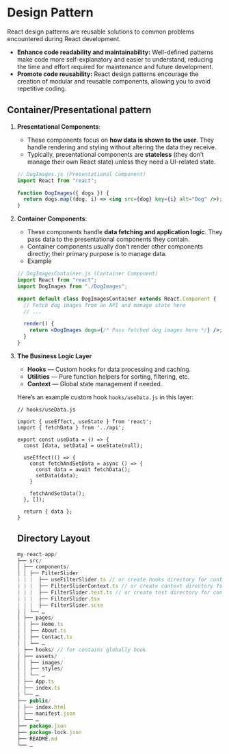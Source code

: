 # Design Pattern

React design patterns are reusable solutions to common problems encountered during React development. 

- **Enhance code readability and maintainability:** Well-defined patterns make code more self-explanatory and easier to understand, reducing the time and effort required for maintenance and future development.
- **Promote code reusability:** React design patterns encourage the creation of modular and reusable components, allowing you to avoid repetitive coding.

## **Container/Presentational pattern**

1. **Presentational Components**:
    - These components focus on **how data is shown to the user**. They handle rendering and styling without altering the data they receive.
    - Typically, presentational components are **stateless** (they don’t manage their own React state) unless they need a UI-related state.
    
    ```jsx
    // DogImages.js (Presentational Component)
    import React from "react";
    
    function DogImages({ dogs }) {
      return dogs.map((dog, i) => <img src={dog} key={i} alt="Dog" />);
    }
    ```
    
2. **Container Components**:
    - These components handle **data fetching and application logic**. They pass data to the presentational components they contain.
    - Container components usually don’t render other components directly; their primary purpose is to manage data.
    - Example
    
    ```jsx
    // DogImagesContainer.js (Container Component)
    import React from "react";
    import DogImages from "./DogImages";
    
    export default class DogImagesContainer extends React.Component {
      // Fetch dog images from an API and manage state here
      // ...
    
      render() {
        return <DogImages dogs={/* Pass fetched dog images here */} />;
      }
    }
    ```
    
3. **The Business Logic Layer**
    - **Hooks** — Custom hooks for data processing and caching.
    - **Utilities** — Pure function helpers for sorting, filtering, etc.
    - **Context** — Global state management if needed.
    
    Here’s an example custom hook `hooks/useData.js` in this layer:
    
    ```
    // hooks/useData.js
    
    import { useEffect, useState } from 'react';
    import { fetchData } from '../api';
    
    export const useData = () => {
      const [data, setData] = useState(null);
    
      useEffect(() => {
        const fetchAndSetData = async () => {
          const data = await fetchData();
          setData(data);
        }
    
        fetchAndSetData();
      }, []);
    
      return { data };
    }
    ```
    
    ## Directory Layout
    
    ```jsx
    my-react-app/
    ├── src/
    │ ├── components/
    │ │ ├── FilterSlider 
    | | |  ├── useFilterSlider.ts // or create hooks directory for container the hooks.
    | | |  ├── FilterSliderContext.ts // or create context directory for container the context.
    | | |  ├── FilterSlider.test.ts // or create test directory for container the test files.
    | | |  ├── FilterSlider.tsx
    | | |  ├── FilterSlider.scss
    │ │ └── …
    │ ├── pages/  
    │ │ ├── Home.ts
    │ │ ├── About.ts
    │ │ ├── Contact.ts
    │ │ └── …
    | ├── hooks/ // for contains globally hook
    │ ├── assets/
    │ │ ├── images/
    │ │ ├── styles/
    │ │ └── …
    │ ├── App.ts
    │ ├── index.ts
    │ └── …
    ├── public/
    │ ├── index.html
    │ ├── manifest.json
    │ └── …
    ├── package.json
    ├── package-lock.json
    ├── README.md
    └── …
    ```